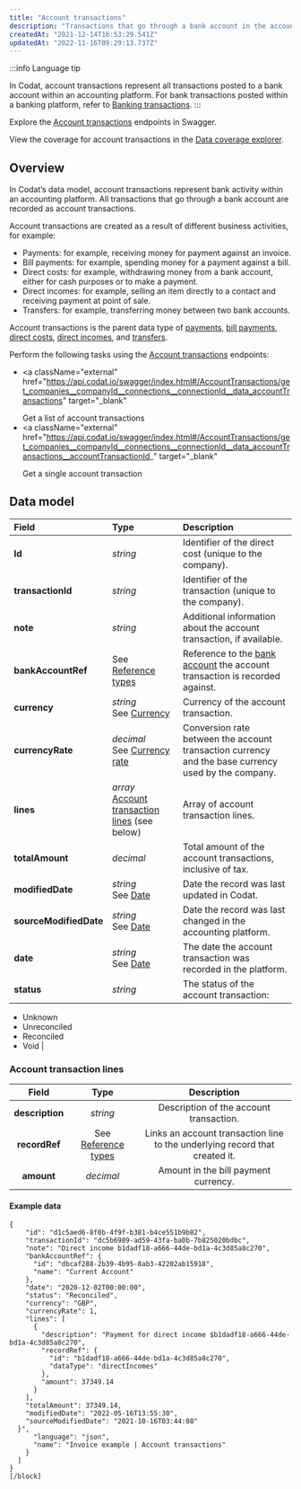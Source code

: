 ```yaml
---
title: "Account transactions"
description: "Transactions that go through a bank account in the accounting data source"
createdAt: "2021-12-14T16:53:29.541Z"
updatedAt: "2022-11-16T09:29:13.737Z"
---
```


:::info Language tip

In Codat, account transactions represent all transactions posted to a bank account within an accounting platform. For bank transactions posted within a banking platform, refer to [Banking transactions](/datamodel-banking-banking-transactions).
:::

Explore the <a className="external" href="https://api.codat.io/swagger/index.html#/AccountTransactions" target="_blank">Account transactions</a> endpoints in Swagger.

View the coverage for account transactions in the <a className="external" href="https://knowledge.codat.io/supported-features/accounting?view=tab-by-data-type&dataType=accountTransactions" target="_blank">Data coverage explorer</a>.

## Overview

In Codat’s data model, account transactions represent bank activity within an accounting platform. All transactions that go through a bank account are recorded as account transactions.

Account transactions are created as a result of different business activities, for example:

- Payments: for example, receiving money for payment against an invoice.
- Bill payments: for example, spending money for a payment against a bill.
- Direct costs: for example, withdrawing money from a bank account, either for cash purposes or to make a payment.
- Direct incomes: for example, selling an item directly to a contact and receiving payment at point of sale.
- Transfers: for example, transferring money between two bank accounts.

Account transactions is the parent data type of [payments](/datamodel-accounting-payments), [bill payments](/datamodel-accounting-billpayments), [direct costs](/datamodel-accounting-directcosts), [direct incomes](/datamodel-accounting-directincomes), and [transfers](/datamodel-accounting-transfers).

Perform the following tasks using the <a className="external" href="https://api.codat.io/swagger/index.html#/AccountTransactions" target="_blank">Account transactions</a> endpoints:

- <a
    className="external"
    href="https://api.codat.io/swagger/index.html#/AccountTransactions/get_companies__companyId__connections__connectionId__data_accountTransactions"
    target="_blank"
  >
    Get a list of account transactions
  </a>
- <a
    className="external"
    href="https://api.codat.io/swagger/index.html#/AccountTransactions/get_companies__companyId__connections__connectionId__data_accountTransactions__accountTransactionId_"
    target="_blank"
  >
    Get a single account transaction
  </a>

## Data model

| Field                  | Type                                                                                                 | Description                                                                                                                                   |
| :--------------------- | :--------------------------------------------------------------------------------------------------- | :-------------------------------------------------------------------------------------------------------------------------------------------- |
| **Id**                 | _string_                                                                                             | Identifier of the direct cost (unique to the company).                                                                                        |
| **transactionId**      | _string_                                                                                             | Identifier of the transaction (unique to the company).                                                                                        |
| **note**               | _string_                                                                                             | Additional information about the account transaction, if available.                                                                           |
| **bankAccountRef**     | See [Reference types](/datamodel-accounting-referencetypes#bankaccountref) | Reference to the [bank account](/datamodel-accounting-chartofaccounts) the account transaction is recorded against. |
| **currency**           | _string_ <br /> See [Currency](/datamodel-shared-currency)                 | Currency of the account transaction.                                                                                                          |
| **currencyRate**       | _decimal_ <br /> See [Currency rate](/datamodel-shared-currencyrate)       | Conversion rate between the account transaction currency and the base currency used by the company.                                           |
| **lines**              | _array_ <br /> [Account transaction lines](#account-transaction-lines) (see below)                   | Array of account transaction lines.                                                                                                           |
| **totalAmount**        | _decimal_                                                                                            | Total amount of the account transactions, inclusive of tax.                                                                                   |
| **modifiedDate**       | _string_ <br /> See [Date](/datamodel-shared-date)                         | Date the record was last updated in Codat.                                                                                                    |
| **sourceModifiedDate** | _string_ <br /> See [Date](/datamodel-shared-date)                         | Date the record was last changed in the accounting platform.                                                                                  |
| **date**               | _string_ <br /> See [Date](/datamodel-shared-date)                         | The date the account transaction was recorded in the platform.                                                                                |
| **status**             | _string_                                                                                             | The status of the account transaction:                                                                                                        |

- Unknown
- Unreconciled
- Reconciled
- Void |

### Account transaction lines

|      Field      |                                              Type                                               |                                 Description                                 |
| :-------------: | :---------------------------------------------------------------------------------------------: | :-------------------------------------------------------------------------: |
| **description** |                                            _string_                                             |                   Description of the account transaction.                   |
|  **recordRef**  | See [Reference types](/datamodel-accounting-referencetypes#recordref) | Links an account transaction line to the underlying record that created it. |
|   **amount**    |                                            _decimal_                                            |                    Amount in the bill payment currency.                     |

#### Example data

```
{
    "id": "d1c5aed6-8f0b-4f9f-b381-b4ce551b9b82",
    "transactionId": "dc5b6989-ad59-43fa-ba0b-7b825020bdbc",
    "note": "Direct income b1dadf18-a666-44de-bd1a-4c3d85a8c270",
    "bankAccountRef": {
      "id": "dbcaf288-2b39-4b95-8ab3-42202ab15918",
      "name": "Current Account"
    },
    "date": "2020-12-02T00:00:00",
    "status": "Reconciled",
    "currency": "GBP",
    "currencyRate": 1,
    "lines": [
      {
        "description": "Payment for direct income $b1dadf18-a666-44de-bd1a-4c3d85a8c270",
        "recordRef": {
          "id": "b1dadf18-a666-44de-bd1a-4c3d85a8c270",
          "dataType": "directIncomes"
        },
        "amount": 37349.14
      }
    ],
    "totalAmount": 37349.14,
    "modifiedDate": "2022-05-16T13:55:30",
    "sourceModifiedDate": "2021-10-16T03:44:08"
  }",
      "language": "json",
      "name": "Invoice example | Account transactions"
    }
  ]
}
[/block]
```

